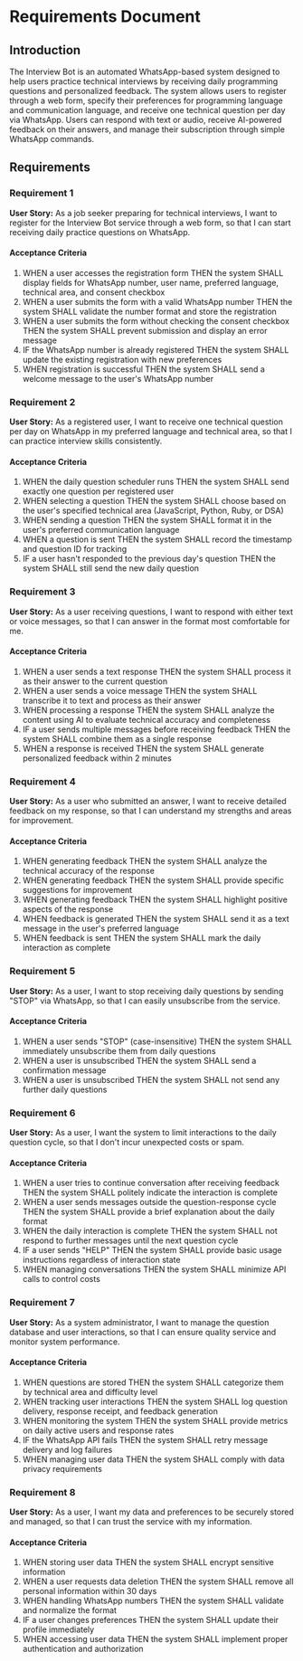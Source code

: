 # Requirements Document

## Introduction

The Interview Bot is an automated WhatsApp-based system designed to help users practice technical interviews by receiving daily programming questions and personalized feedback. The system allows users to register through a web form, specify their preferences for programming language and communication language, and receive one technical question per day via WhatsApp. Users can respond with text or audio, receive AI-powered feedback on their answers, and manage their subscription through simple WhatsApp commands.

## Requirements

### Requirement 1

**User Story:** As a job seeker preparing for technical interviews, I want to register for the Interview Bot service through a web form, so that I can start receiving daily practice questions on WhatsApp.

#### Acceptance Criteria

1. WHEN a user accesses the registration form THEN the system SHALL display fields for WhatsApp number, user name, preferred language, technical area, and consent checkbox
2. WHEN a user submits the form with a valid WhatsApp number THEN the system SHALL validate the number format and store the registration
3. WHEN a user submits the form without checking the consent checkbox THEN the system SHALL prevent submission and display an error message
4. IF the WhatsApp number is already registered THEN the system SHALL update the existing registration with new preferences
5. WHEN registration is successful THEN the system SHALL send a welcome message to the user's WhatsApp number

### Requirement 2

**User Story:** As a registered user, I want to receive one technical question per day on WhatsApp in my preferred language and technical area, so that I can practice interview skills consistently.

#### Acceptance Criteria

1. WHEN the daily question scheduler runs THEN the system SHALL send exactly one question per registered user
2. WHEN selecting a question THEN the system SHALL choose based on the user's specified technical area (JavaScript, Python, Ruby, or DSA)
3. WHEN sending a question THEN the system SHALL format it in the user's preferred communication language
4. WHEN a question is sent THEN the system SHALL record the timestamp and question ID for tracking
5. IF a user hasn't responded to the previous day's question THEN the system SHALL still send the new daily question

### Requirement 3

**User Story:** As a user receiving questions, I want to respond with either text or voice messages, so that I can answer in the format most comfortable for me.

#### Acceptance Criteria

1. WHEN a user sends a text response THEN the system SHALL process it as their answer to the current question
2. WHEN a user sends a voice message THEN the system SHALL transcribe it to text and process as their answer
3. WHEN processing a response THEN the system SHALL analyze the content using AI to evaluate technical accuracy and completeness
4. IF a user sends multiple messages before receiving feedback THEN the system SHALL combine them as a single response
5. WHEN a response is received THEN the system SHALL generate personalized feedback within 2 minutes

### Requirement 4

**User Story:** As a user who submitted an answer, I want to receive detailed feedback on my response, so that I can understand my strengths and areas for improvement.

#### Acceptance Criteria

1. WHEN generating feedback THEN the system SHALL analyze the technical accuracy of the response
2. WHEN generating feedback THEN the system SHALL provide specific suggestions for improvement
3. WHEN generating feedback THEN the system SHALL highlight positive aspects of the response
4. WHEN feedback is generated THEN the system SHALL send it as a text message in the user's preferred language
5. WHEN feedback is sent THEN the system SHALL mark the daily interaction as complete

### Requirement 5

**User Story:** As a user, I want to stop receiving daily questions by sending "STOP" via WhatsApp, so that I can easily unsubscribe from the service.

#### Acceptance Criteria

1. WHEN a user sends "STOP" (case-insensitive) THEN the system SHALL immediately unsubscribe them from daily questions
2. WHEN a user is unsubscribed THEN the system SHALL send a confirmation message
3. WHEN a user is unsubscribed THEN the system SHALL not send any further daily questions

### Requirement 6

**User Story:** As a user, I want the system to limit interactions to the daily question cycle, so that I don't incur unexpected costs or spam.

#### Acceptance Criteria

1. WHEN a user tries to continue conversation after receiving feedback THEN the system SHALL politely indicate the interaction is complete
2. WHEN a user sends messages outside the question-response cycle THEN the system SHALL provide a brief explanation about the daily format
3. WHEN the daily interaction is complete THEN the system SHALL not respond to further messages until the next question cycle
4. IF a user sends "HELP" THEN the system SHALL provide basic usage instructions regardless of interaction state
5. WHEN managing conversations THEN the system SHALL minimize API calls to control costs

### Requirement 7

**User Story:** As a system administrator, I want to manage the question database and user interactions, so that I can ensure quality service and monitor system performance.

#### Acceptance Criteria

1. WHEN questions are stored THEN the system SHALL categorize them by technical area and difficulty level
2. WHEN tracking user interactions THEN the system SHALL log question delivery, response receipt, and feedback generation
3. WHEN monitoring the system THEN the system SHALL provide metrics on daily active users and response rates
4. IF the WhatsApp API fails THEN the system SHALL retry message delivery and log failures
5. WHEN managing user data THEN the system SHALL comply with data privacy requirements

### Requirement 8

**User Story:** As a user, I want my data and preferences to be securely stored and managed, so that I can trust the service with my information.

#### Acceptance Criteria

1. WHEN storing user data THEN the system SHALL encrypt sensitive information
2. WHEN a user requests data deletion THEN the system SHALL remove all personal information within 30 days
3. WHEN handling WhatsApp numbers THEN the system SHALL validate and normalize the format
4. IF a user changes preferences THEN the system SHALL update their profile immediately
5. WHEN accessing user data THEN the system SHALL implement proper authentication and authorization
